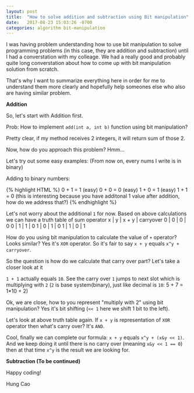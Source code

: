 ```yaml
---
layout: post
title:  "How to solve addition and subtraction using Bit manipulation"
date:   2017-08-23 15:03:26 -0700
categories: algorithm bit-manipulation
---
```

I was having problem understanding how to use bit manipulation to solve programming problems (in this case, they are addition and subtraction) until I had a converstation with my colleage. We had a really good and probably quite long converstation about how to come up with bit manipulation solution from scratch.

That's why I want to summarize everything here in order for me to understand them more clearly and hopefully help someones else who also are having similar problem.

**Addition**

So, let's start with Addition first.

Prob: How to implement `add(int a, int b)` function using bit manipulation?

Pretty clear, if my method receives 2 integers, it will return sum of those 2.

Now, how do you approach this problem? Hmm...

Let's try out some easy examples: (From now on, every nums I write is in binary)

Adding to binary numbers:

{% highlight HTML %}
0 + 1 = 1 (easy)
0 + 0 = 0 (easy)
1 + 0 = 1 (easy)
1 + 1 = 0 (this is interesting because you have additonal 1 value after addition, how do we address that?)
{% endhighlight %}

Let's not worry about the additional `1` for now. Based on above calculations we can have a truth table of sum operator
x | y | x + y | carryover
0 | 0 |   0   |    0
0 | 1 |   1	  |    0
1 | 0 |   1   |    0
1 | 1 |   0   |    1

How do you using bit manipulation to calculate the value of `+` operator? 
Looks similar? Yes it's `XOR` operator. So it's fair to say `x + y` equals `x^y + carryover`.

So the question is how do we calculate that carry over part? Let's take a closer look at it

`1 + 1` actually equals `10`. See the carry over `1` jumps to next slot which is multiplying with `2` (`2` is base system(binary), just like decimal is `10`: 5 + 7 = 1*10 + 2)

Ok, we are close, how to you represent "multiply with 2" using bit manipulation? Yes it's bit shifting (`<< 1` here we shift 1 bit to the left).

Let's look at above truth table again. If `x + y` is representation of `XOR` operator then what's carry over? It's `AND`.

Cool, finally we can complete our formula: `x + y` equals `x^y + (x&y << 1)`. And we keep doing it until there is no carry over (meaning `x&y << 1 == 0`) then at that time `x^y` is the result we are looking for.

**Subtraction (To be continued)**

Happy coding!

Hung Cao

